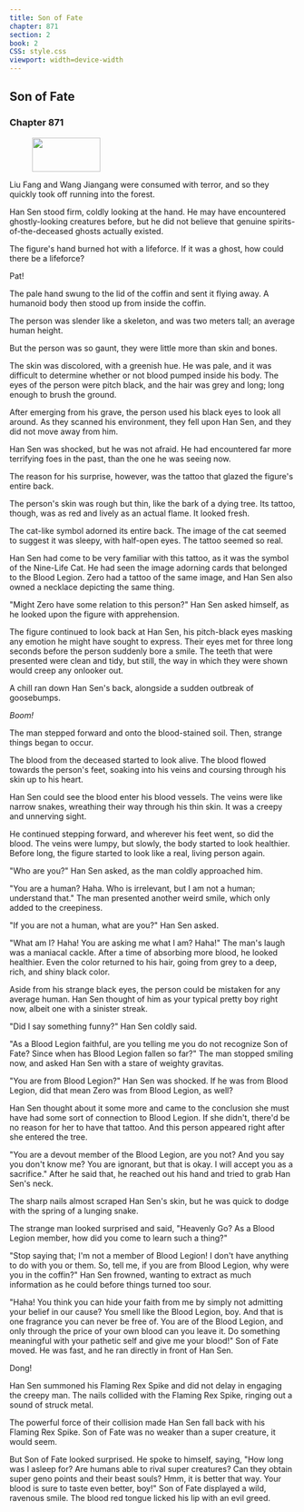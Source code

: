 ```yaml
---
title: Son of Fate
chapter: 871
section: 2
book: 2
CSS: style.css
viewport: width=device-width
---
```


## Son of Fate

### Chapter 871

<figure>
	<img src="../Images/gem.gif" alt="" id="gem" width="120" height="60" />
</figure>

Liu Fang and Wang Jiangang were consumed with terror, and so they quickly took off running into the forest.

Han Sen stood firm, coldly looking at the hand. He may have encountered ghostly-looking creatures before, but he did not believe that genuine spirits-of-the-deceased ghosts actually existed.

The figure's hand burned hot with a lifeforce. If it was a ghost, how could there be a lifeforce?

Pat!

The pale hand swung to the lid of the coffin and sent it flying away. A humanoid body then stood up from inside the coffin.

The person was slender like a skeleton, and was two meters tall; an average human height.

But the person was so gaunt, they were little more than skin and bones.

The skin was discolored, with a greenish hue. He was pale, and it was difficult to determine whether or not blood pumped inside his body. The eyes of the person were pitch black, and the hair was grey and long; long enough to brush the ground.

After emerging from his grave, the person used his black eyes to look all around. As they scanned his environment, they fell upon Han Sen, and they did not move away from him.

Han Sen was shocked, but he was not afraid. He had encountered far more terrifying foes in the past, than the one he was seeing now.

The reason for his surprise, however, was the tattoo that glazed the figure's entire back.

The person's skin was rough but thin, like the bark of a dying tree. Its tattoo, though, was as red and lively as an actual flame. It looked fresh.

The cat-like symbol adorned its entire back. The image of the cat seemed to suggest it was sleepy, with half-open eyes. The tattoo seemed so real.

Han Sen had come to be very familiar with this tattoo, as it was the symbol of the Nine-Life Cat. He had seen the image adorning cards that belonged to the Blood Legion. Zero had a tattoo of the same image, and Han Sen also owned a necklace depicting the same thing.

"Might Zero have some relation to this person?" Han Sen asked himself, as he looked upon the figure with apprehension.

The figure continued to look back at Han Sen, his pitch-black eyes masking any emotion he might have sought to express. Their eyes met for three long seconds before the person suddenly bore a smile. The teeth that were presented were clean and tidy, but still, the way in which they were shown would creep any onlooker out.

A chill ran down Han Sen's back, alongside a sudden outbreak of goosebumps.

*Boom!*

The man stepped forward and onto the blood-stained soil. Then, strange things began to occur.

The blood from the deceased started to look alive. The blood flowed towards the person's feet, soaking into his veins and coursing through his skin up to his heart.

Han Sen could see the blood enter his blood vessels. The veins were like narrow snakes, wreathing their way through his thin skin. It was a creepy and unnerving sight.

He continued stepping forward, and wherever his feet went, so did the blood. The veins were lumpy, but slowly, the body started to look healthier. Before long, the figure started to look like a real, living person again.

"Who are you?" Han Sen asked, as the man coldly approached him.

"You are a human? Haha. Who is irrelevant, but I am not a human; understand that." The man presented another weird smile, which only added to the creepiness.

"If you are not a human, what are you?" Han Sen asked.

"What am I? Haha! You are asking me what I am? Haha!" The man's laugh was a maniacal cackle. After a time of absorbing more blood, he looked healthier. Even the color returned to his hair, going from grey to a deep, rich, and shiny black color.

Aside from his strange black eyes, the person could be mistaken for any average human. Han Sen thought of him as your typical pretty boy right now, albeit one with a sinister streak.

"Did I say something funny?" Han Sen coldly said.

"As a Blood Legion faithful, are you telling me you do not recognize Son of Fate? Since when has Blood Legion fallen so far?" The man stopped smiling now, and asked Han Sen with a stare of weighty gravitas.

"You are from Blood Legion?" Han Sen was shocked. If he was from Blood Legion, did that mean Zero was from Blood Legion, as well?

Han Sen thought about it some more and came to the conclusion she must have had some sort of connection to Blood Legion. If she didn't, there'd be no reason for her to have that tattoo. And this person appeared right after she entered the tree.

"You are a devout member of the Blood Legion, are you not? And you say you don't know me? You are ignorant, but that is okay. I will accept you as a sacrifice." After he said that, he reached out his hand and tried to grab Han Sen's neck.

The sharp nails almost scraped Han Sen's skin, but he was quick to dodge with the spring of a lunging snake.

The strange man looked surprised and said, "Heavenly Go? As a Blood Legion member, how did you come to learn such a thing?"

"Stop saying that; I'm not a member of Blood Legion! I don't have anything to do with you or them. So, tell me, if you are from Blood Legion, why were you in the coffin?" Han Sen frowned, wanting to extract as much information as he could before things turned too sour.

"Haha! You think you can hide your faith from me by simply not admitting your belief in our cause? You smell like the Blood Legion, boy. And that is one fragrance you can never be free of. You are of the Blood Legion, and only through the price of your own blood can you leave it. Do something meaningful with your pathetic self and give me your blood!" Son of Fate moved. He was fast, and he ran directly in front of Han Sen.

Dong!

Han Sen summoned his Flaming Rex Spike and did not delay in engaging the creepy man. The nails collided with the Flaming Rex Spike, ringing out a sound of struck metal.

The powerful force of their collision made Han Sen fall back with his Flaming Rex Spike. Son of Fate was no weaker than a super creature, it would seem.

But Son of Fate looked surprised. He spoke to himself, saying, "How long was I asleep for? Are humans able to rival super creatures? Can they obtain super geno points and their beast souls? Hmm, it is better that way. Your blood is sure to taste even better, boy!" Son of Fate displayed a wild, ravenous smile. The blood red tongue licked his lip with an evil greed.